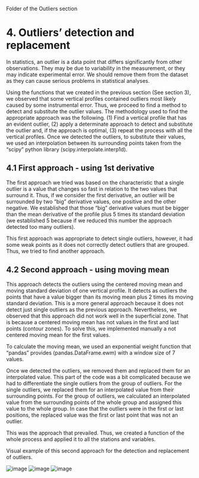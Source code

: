 Folder of the Outliers section 

# 4.	Outliers’ detection and replacement

In statistics, an outlier is a data point that differs significantly from other observations. They may be due to variability in the measurement, or they may indicate experimental error. We should remove them from the dataset as they can cause serious problems in statistical analyses.

Using the functions that we created in the previous section (See section 3), we observed that some vertical profiles contained outliers most likely caused by some instrumental error. Thus, we proceed to find a method to detect and substitute the outlier values. The methodology used to find the appropriate approach was the following. (1) Find a vertical profile that has an evident outlier, (2) apply a determinate approach to detect and substitute the outlier and, if the approach is optimal, (3) repeat the process with all the vertical profiles. Once we detected the outliers, to substitute their values, we used an interpolation between its surrounding points taken from the “scipy” python library (scipy.interpolate.interp1d).

## 4.1 First approach - using 1st derivative
The first approach we tried was based on the characteristic that a single outlier is a value that changes so fast in relation to the two values that surround it. Thus, if we consider the first derivative, an outlier will be surrounded by two “big” derivative values, one positive and the other negative. We established that those “big” derivative values must be bigger than the mean derivative of the profile plus 5 times its standard deviation (we established 5 because if we reduced this number the approach detected too many outliers).

This first approach was appropriate to detect single outliers, however, it had some weak points as it does not correctly detect outliers that are grouped. Thus, we tried to find another approach.

## 4.2	Second approach - using moving mean

This approach detects the outliers using the centered moving mean and moving standard deviation of one vertical profile. It detects as outliers the points that have a value bigger than its moving mean plus 2 times its moving standard deviation. This is a more general approach because it does not detect just single outliers as the previous approach. Nevertheless, we observed that this approach did not work well in the superficial zone. That is because a centered moving mean has not values in the first and last points (contour zones). To solve this, we implemented manually a not centered moving mean for the first values. 

To calculate the moving mean, we used an exponential weight function that “pandas” provides (pandas.DataFrame.ewm) with a window size of 7 values.

Once we detected the outliers, we removed them and replaced them for an interpolated value. This part of the code was a bit complicated because we had to differentiate the single outliers from the group of outliers. For the single outliers, we replaced them for an interpolated value from their surrounding points. For the group of outliers, we calculated an interpolated value from the surrounding points of the whole group and assigned this value to the whole group. In case that the outliers were in the first or last positions, the replaced value was the first or last point that was not an outlier.

This was the approach that prevailed. Thus, we created a function of the whole process and applied it to all the stations and variables.

Visual example of this second approach for the detection and replacement of outliers.

![image](https://user-images.githubusercontent.com/97318159/152703093-55b3f541-d50c-41cd-8163-2c35dd091248.png)
![image](https://user-images.githubusercontent.com/97318159/152703101-600f60d1-3ae4-4ba9-804a-a238f9d5a832.png)
![image](https://user-images.githubusercontent.com/97318159/152703103-c2de9615-82e3-43ae-b84f-28408edd5cf8.png)


